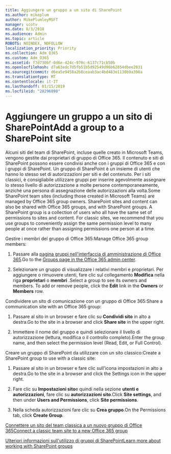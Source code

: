 ```yaml
---
title: Aggiungere un gruppo a un sito di SharePoint
ms.author: mikeplum
author: MikePlumleyMSFT
manager: scotv
ms.date: 8/3/2018
ms.audience: Admin
ms.topic: article
ROBOTS: NOINDEX, NOFOLLOW
localization_priority: Priority
ms.collection: Adm_O365
ms.custom: Adm_O365
ms.assetid: f7d730bf-0d6e-424c-970c-6137c71cb50b
ms.openlocfilehash: d7a63edc7d5fb51b5d92549d96b62854dbee2031
ms.sourcegitcommit: d6ea5e9458a2b8ceaab3ac4bd483e1130b9a398a
ms.translationtype: MT
ms.contentlocale: it-IT
ms.lasthandoff: 01/15/2019
ms.locfileid: "28296898"
---
```

# <a name="add-a-group-to-a-sharepoint-site"></a><span data-ttu-id="f0cd1-102">Aggiungere un gruppo a un sito di SharePoint</span><span class="sxs-lookup"><span data-stu-id="f0cd1-102">Add a group to a SharePoint site</span></span>

<span data-ttu-id="f0cd1-p101">Alcuni siti del team di SharePoint, incluse quelle creato in Microsoft Teams, vengono gestite dai proprietari di gruppo di Office 365. Il contenuto e siti di SharePoint possono essere condivisi anche con i gruppi di Office 365 e con i gruppi di SharePoint. Un gruppo di SharePoint è un insieme di utenti che hanno lo stesso set di autorizzazioni per siti e del contenuto. Per i siti classici, è consigliabile utilizzare gruppi per inserire agevolmente assegnare lo stesso livello di autorizzazione a molte persone contemporaneamente, anziché una persona di assegnazione delle autorizzazioni alla volta.</span><span class="sxs-lookup"><span data-stu-id="f0cd1-p101">Some SharePoint team sites (including those created in Microsoft Teams) are managed by Office 365 group owners. SharePoint sites and content can also be shared with Office 365 groups, and with SharePoint groups. A SharePoint group is a collection of users who all have the same set of permissions to sites and content. For classic sites, we recommend that you use groups to conveniently assign the same permission level to many people at once rather than assigning permissions one person at a time.</span></span>
  
<span data-ttu-id="f0cd1-107">Gestire i membri del gruppo di Office 365:</span><span class="sxs-lookup"><span data-stu-id="f0cd1-107">Manage Office 365 group members:</span></span>
  
1. <span data-ttu-id="f0cd1-108">Passare alla [pagina gruppi nell'interfaccia di amministrazione di Office 365](https://portal.office.com/adminportal/home#/groups).</span><span class="sxs-lookup"><span data-stu-id="f0cd1-108">Go to the [Groups page in the Office 365 admin center](https://portal.office.com/adminportal/home#/groups).</span></span>
    
2. <span data-ttu-id="f0cd1-p102">Selezionare un gruppo di visualizzare i relativi membri e proprietari. Per aggiungere o rimuovere utenti, fare clic sul collegamento **Modifica** nella riga **proprietari** o **membri** .</span><span class="sxs-lookup"><span data-stu-id="f0cd1-p102">Select a group to see its owners and members. To add or remove people, click the **Edit** link in the **Owners** or **Members** row.</span></span> 
    
<span data-ttu-id="f0cd1-111">Condividere un sito di comunicazione con un gruppo di Office 365:</span><span class="sxs-lookup"><span data-stu-id="f0cd1-111">Share a communication site with an Office 365 group:</span></span>
  
1. <span data-ttu-id="f0cd1-112">Passare al sito in un browser e fare clic su **Condividi sito** in alto a destra.</span><span class="sxs-lookup"><span data-stu-id="f0cd1-112">Go to the site in a browser and click **Share site** in the upper right.</span></span> 
    
2. <span data-ttu-id="f0cd1-113">Immettere il nome del gruppo e quindi selezionare il livello di autorizzazione (lettura, modifica o il controllo completo).</span><span class="sxs-lookup"><span data-stu-id="f0cd1-113">Enter the group name, and then select the permission level (Read, Edit, or Full Control).</span></span>
    
<span data-ttu-id="f0cd1-114">Creare un gruppo di SharePoint da utilizzare con un sito classico:</span><span class="sxs-lookup"><span data-stu-id="f0cd1-114">Create a SharePoint group to use with a classic site:</span></span>
  
1. <span data-ttu-id="f0cd1-115">Passare al sito in un browser e fare clic sull'icona impostazioni in alto a destra.</span><span class="sxs-lookup"><span data-stu-id="f0cd1-115">Go to the site in a browser and click the Settings icon in the upper right.</span></span>
    
2. <span data-ttu-id="f0cd1-116">Fare clic su **Impostazioni sito**e quindi nella sezione **utenti e autorizzazioni**, fare clic su **autorizzazioni sito**.</span><span class="sxs-lookup"><span data-stu-id="f0cd1-116">Click **Site settings**, and then under **Users and Permissions**, click **Site permissions**.</span></span>
    
3. <span data-ttu-id="f0cd1-117">Nella scheda autorizzazioni fare clic su **Crea gruppo**.</span><span class="sxs-lookup"><span data-stu-id="f0cd1-117">On the Permissions tab, click **Create Group**.</span></span>
    
[<span data-ttu-id="f0cd1-118">Connettere un sito del team classica a un nuovo gruppo di Office 365</span><span class="sxs-lookup"><span data-stu-id="f0cd1-118">Connect a classic team site to a new Office 365 group</span></span>](https://go.microsoft.com/fwlink/?linkid=2008654)
  
[<span data-ttu-id="f0cd1-119">Ulteriori informazioni sull'utilizzo di gruppi di SharePoint</span><span class="sxs-lookup"><span data-stu-id="f0cd1-119">Learn more about working with SharePoint groups</span></span>](https://go.microsoft.com/fwlink/?linkid=874658)
  

